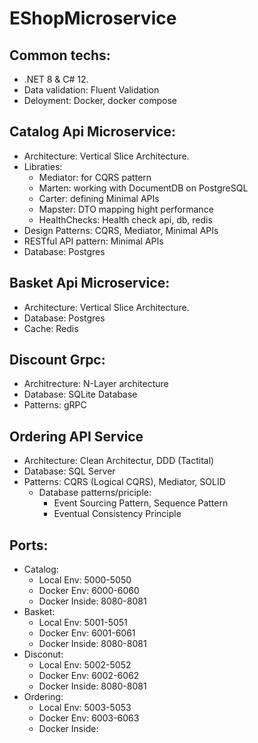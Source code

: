 # EShopMicroservice
## Common techs:
* .NET 8 & C# 12.
* Data validation: Fluent Validation
* Deloyment: Docker, docker compose
## Catalog Api Microservice:
* Architecture: Vertical Slice Architecture.
* Libraties:
  *  Mediator: for CQRS pattern
  *  Marten: working with DocumentDB on PostgreSQL
  *  Carter: defining Minimal APIs
  *  Mapster: DTO mapping hight performance
  *  HealthChecks: Health check api, db, redis
* Design Patterns: CQRS, Mediator, Minimal APIs
* RESTful API pattern: Minimal APIs
* Database: Postgres
## Basket Api Microservice:
* Architecture: Vertical Slice Architecture.
* Database: Postgres
* Cache: Redis
## Discount Grpc:
* Architrecture: N-Layer architecture
* Database: SQLite Database
* Patterns: gRPC
## Ordering API Service
* Architecture: Clean Architectur, DDD (Tactital)
* Database: SQL Server
* Patterns: CQRS (Logical CQRS), Mediator, SOLID
  * Database patterns/priciple:
    * Event Sourcing Pattern, Sequence Pattern
    * Eventual Consistency Principle
## Ports:
* Catalog:
  * Local Env: 5000-5050
  * Docker Env: 6000-6060
  * Docker Inside: 8080-8081
* Basket:
  * Local Env: 5001-5051
  * Docker Env: 6001-6061
  * Docker Inside: 8080-8081
* Disconut:
  * Local Env: 5002-5052
  * Docker Env: 6002-6062
  * Docker Inside: 8080-8081
* Ordering:
  * Local Env: 5003-5053
  * Docker Env: 6003-6063
  * Docker Inside: 
